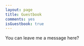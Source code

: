 ```yaml
---
layout: page
title: Guestbook
comments: yes
isGuestbook: true
---
```


You can leave me a message here?
